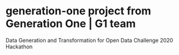 # generation-one project from Generation One | G1 team
Data Generation and Transformation for Open Data Challenge 2020 Hackathon
